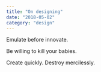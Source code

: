 ```yaml
---
title: "On designing"
date: "2018-05-02"
category: "design"
---
```


Emulate before innovate.

Be willing to kill your babies.

Create quickly. Destroy mercilessly.
